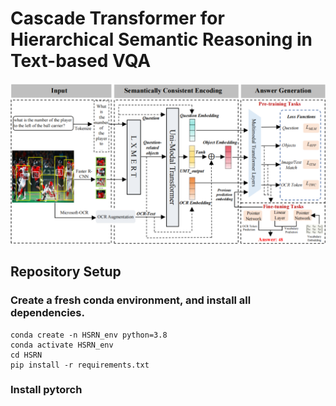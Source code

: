 # **Cascade Transformer for Hierarchical Semantic Reasoning in Text-based VQA**

![Example Image](framework.png)

## Repository Setup

### Create a fresh conda environment, and install all dependencies.

```
conda create -n HSRN_env python=3.8
conda activate HSRN_env
cd HSRN
pip install -r requirements.txt
```

### Install pytorch

